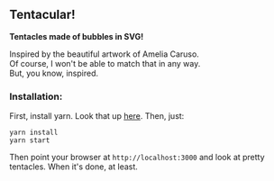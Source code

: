 ## Tentacular!

**Tentacles made of bubbles in SVG!**

Inspired by the beautiful artwork of Amelia Caruso.  
Of course, I won't be able to match that in any way.  
But, you know, inspired.

### Installation:
First, install yarn. Look that up [here](https://yarnpkg.com/lang/en/docs/install/).
Then, just:

```
yarn install
yarn start
```

Then point your browser at `http://localhost:3000` and look at pretty tentacles. When it's done, at least.
